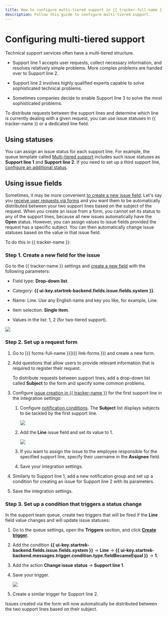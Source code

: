 ```yaml
---
title: How to configure multi-tiered support in {{ tracker-full-name }}
description: Follow this guide to configure multi-tiered support.
---
```


# Configuring multi-tiered support

Technical support services often have a multi-tiered structure.

- Support line 1 accepts user requests, collect necessary information, and resolves relatively simple problems. More complex problems are handed over to Support line 2.

- Support line 2 involves highly qualified experts capable to solve sophisticated technical problems.

- Sometimes companies decide to enable Support line 3 to solve the most sophisticated problems.

To distribute requests between the support lines and determine which line is currently dealing with a given request, you can use issue statuses in {{ tracker-name }} or a dedicated line field.

## Using statuses

You can assign an issue status for each support line. For example, the queue template called [Multi-tiered support](manager/workflows.md#section_sup_lines) includes such issue statuses as **Support line 1** and **Support line 2**. If you need to set up a third support line, [configure an additional status](manager/workflow.md).

## Using issue fields

Sometimes, it may be more convenient [to create a new issue field](user/create-param.md#section_pxn_fp4_xgb). Let's say you [receive user requests via forms](#form) and you want them to be automatically distributed between your two support lines based on the subject of the request. When you create an issue from a form, you cannot set its status to any of the support lines, because all new issues automatically have the **Open** status. However, you can assign values to issue fields provided the request has a specific subject. You can then automatically change issue statuses based on the value in that issue field.

To do this in {{ tracker-name }}:


### Step 1. Create a new field for the issue

Go to the {{ tracker-name }} settings and [create a new field](user/create-param.md#section_pxn_fp4_xgb) with the following parameters:

- Field type: **Drop-down list**.

- Category: **{{ ui-key.startrek-backend.fields.issue.fields.system }}**.

- Name: Line. Use any English name and key you like, for example, Line.

- Item selection: **Single item**.

- Values in the list: 1, 2 (for two-tiered support).

![](../_assets/tracker/param-support-line.png)


### Step 2. Set up a request form

1. Go to [{{ forms-full-name }}]({{ link-forms }}) and create a new form.

1. Add questions that allow users to provide relevant information that is required to register their request.

   To distribute requests between support lines, add a drop-down list called **Subject** to the form and specify some common problems.

1. Configure [issue creation in {{ tracker-name }}](../forms/create-task.md) for the first support line in the integration settings:

   1. Configure [notification conditions](../forms/notifications.md). The **Subject** list displays subjects to be tackled by the first support line.

      ![](../_assets/tracker/support-form-condition.png)

   1. Add the **Line** issue field and set its value to 1.

      ![](../_assets/tracker/support-form-fields.png)

   1. If you want to assign the issue to the employee responsible for the specified support line, specify their username in the **Assignee** field.

   1. Save your integration settings.

1. Similarly to Support line 1, add a new notification group and set up a condition for creating an issue for Support line 2 with its parameters.

1. Save the integration settings.

### Step 3. Set up a condition that triggers a status change

In the support team queue, create two triggers that will be fired if the **Line** field value changes and will update issue statuses:

1. Go to the queue settings, open the **Triggers** section, and click [**Create trigger**](user/create-trigger.md).

1. Add the condition **{{ ui-key.startrek-backend.fields.issue.fields.system }}** → **Line** → **{{ ui-key.startrek-backend.messages.trigger.condition.type.fieldBecameEqual }}** → **1**.

1. Add the action **Change issue status** → **Support line 1**.

1. Save your trigger.

   ![](../_assets/tracker/support-line-triggers.png)

1. Create a similar trigger for Support line 2.

Issues created via the form will now automatically be distributed between the two support lines based on their subject.